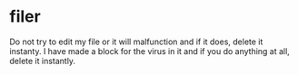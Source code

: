 # filer
Do not try to edit my file or it will malfunction and if it does, delete it instanty.
I have made a block for the virus in it and if you do anything at all, delete it instantly.
